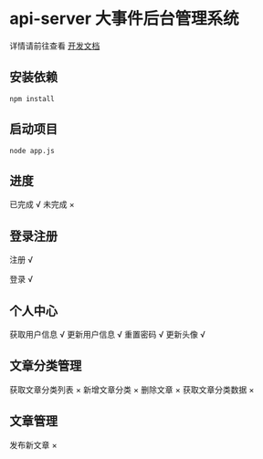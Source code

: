 # api-server 大事件后台管理系统

详情请前往查看 [开发文档](http://www.escook.cn:8088/#/)


## 安装依赖
```
npm install
```

## 启动项目
```
node app.js
```


## 进度
已完成 √
未完成 ×

## 登录注册
注册 √

登录 √

## 个人中心
获取用户信息 √
更新用户信息 √
重置密码 √
更新头像 √
## 文章分类管理
获取文章分类列表 ×
新增文章分类 ×
删除文章 ×
获取文章分类数据 ×
## 文章管理
发布新文章 ×
